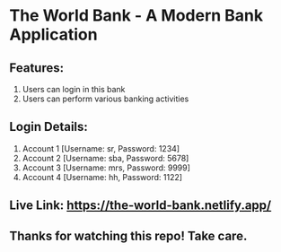 # The World Bank - A Modern Bank Application

## Features:

1. Users can login in this bank
2. Users can perform various banking activities

## Login Details:

1. Account 1 [Username: sr, Password: 1234]
2. Account 2 [Username: sba, Password: 5678]
3. Account 3 [Username: mrs, Password: 9999]
4. Account 4 [Username: hh, Password: 1122]

## Live Link: https://the-world-bank.netlify.app/

## Thanks for watching this repo! Take care.
